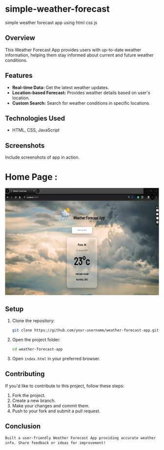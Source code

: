# simple-weather-forecast
simple weather forecast app using html css js


## Overview

This Weather Forecast App provides users with up-to-date weather information, helping them stay informed about current and future weather conditions.

## Features

- **Real-time Data:** Get the latest weather updates.
- **Location-based Forecast:** Provides weather details based on user's location.
- **Custom Search:** Search for weather conditions in specific locations.

## Technologies Used

- HTML, CSS, JavaScript

## Screenshots

Include screenshots of app in action.

# Home Page :
<img src="./photos/a.png" alt="Image Alt Text" height="350"/>

## Setup

1. Clone the repository:

    ```bash
    git clone https://github.com/your-username/weather-forecast-app.git
    ```

2. Open the project folder:

    ```bash
    cd weather-forecast-app
    ```

3. Open `index.html` in your preferred browser.


## Contributing

If you'd like to contribute to this project, follow these steps:

1. Fork the project.
2. Create a new branch.
3. Make your changes and commit them.
4. Push to your fork and submit a pull request.

## Conclusion

```plaintext
Built a user-friendly Weather Forecast App providing accurate weather info. Share feedback or ideas for improvement!
